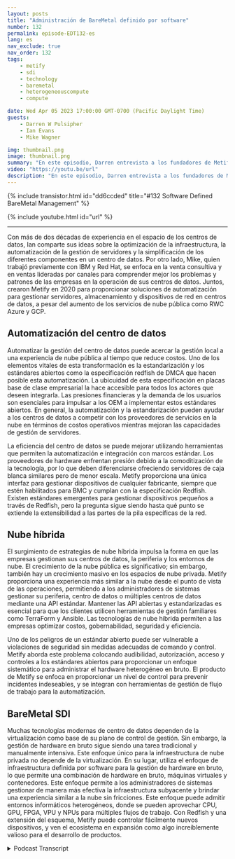 ```yaml
---
layout: posts
title: "Administración de BareMetal definido por software"
number: 132
permalink: episode-EDT132-es
lang: es
nav_exclude: true
nav_order: 132
tags:
    - metify
    - sdi
    - technology
    - baremetal
    - heterogeneouscompute
    - compute

date: Wed Apr 05 2023 17:00:00 GMT-0700 (Pacific Daylight Time)
guests:
    - Darren W Pulsipher
    - Ian Evans
    - Mike Wagner

img: thumbnail.png
image: thumbnail.png
summary: "En este episodio, Darren entrevista a los fundadores de Metify, Ian Evans y Mike Wagner, sobre su enfoque único de gestión de infraestructura definida por software en metal desnudo utilizando el estándar Redfish."
video: "https://youtu.be/url"
description: "En este episodio, Darren entrevista a los fundadores de Metify, Ian Evans y Mike Wagner, sobre su enfoque único de gestión de infraestructura definida por software en metal desnudo utilizando el estándar Redfish."
---
```


<div>
{% include transistor.html id="dd6ccded" title="#132 Software Defined BareMetal Management" %}

{% include youtube.html id="url" %}
</div>

---

Con más de dos décadas de experiencia en el espacio de los centros de datos, Ian comparte sus ideas sobre la optimización de la infraestructura, la automatización de la gestión de servidores y la simplificación de los diferentes componentes en un centro de datos. Por otro lado, Mike, quien trabajó previamente con IBM y Red Hat, se enfoca en la venta consultiva y en ventas lideradas por canales para comprender mejor los problemas y patrones de las empresas en la operación de sus centros de datos. Juntos, crearon Metify en 2020 para proporcionar soluciones de automatización para gestionar servidores, almacenamiento y dispositivos de red en centros de datos, a pesar del aumento de los servicios de nube pública como RWC Azure y GCP.

## Automatización del centro de datos

Automatizar la gestión del centro de datos puede acercar la gestión local a una experiencia de nube pública al tiempo que reduce costos. Uno de los elementos vitales de esta transformación es la estandarización y los estándares abiertos como la especificación redfish de DMCA que hacen posible esta automatización. La ubicuidad de esta especificación en placas base de clase empresarial la hace accesible para todos los actores que deseen integrarla. Las presiones financieras y la demanda de los usuarios son esenciales para impulsar a los OEM a implementar estos estándares abiertos. En general, la automatización y la estandarización pueden ayudar a los centros de datos a competir con los proveedores de servicios en la nube en términos de costos operativos mientras mejoran las capacidades de gestión de servidores.

La eficiencia del centro de datos se puede mejorar utilizando herramientas que permiten la automatización e integración con marcos estándar. Los proveedores de hardware enfrentan presión debido a la comoditización de la tecnología, por lo que deben diferenciarse ofreciendo servidores de caja blanca similares pero de menor escala. Metify proporciona una única interfaz para gestionar dispositivos de cualquier fabricante, siempre que estén habilitados para BMC y cumplan con la especificación Redfish. Existen estándares emergentes para gestionar dispositivos pequeños a través de Redfish, pero la pregunta sigue siendo hasta qué punto se extiende la extensibilidad a las partes de la pila específicas de la red.

## Nube híbrida

El surgimiento de estrategias de nube híbrida impulsa la forma en que las empresas gestionan sus centros de datos, la periferia y los entornos de nube. El crecimiento de la nube pública es significativo; sin embargo, también hay un crecimiento masivo en los espacios de nube privada. Metify proporciona una experiencia más similar a la nube desde el punto de vista de las operaciones, permitiendo a los administradores de sistemas gestionar su periferia, centro de datos o múltiples centros de datos mediante una API estándar. Mantener las API abiertas y estandarizadas es esencial para que los clientes utilicen herramientas de gestión familiares como TerraForm y Ansible. Las tecnologías de nube híbrida permiten a las empresas optimizar costos, gobernabilidad, seguridad y eficiencia.

Uno de los peligros de un estándar abierto puede ser vulnerable a violaciones de seguridad sin medidas adecuadas de comando y control. Metify aborda este problema colocando audibilidad, autorización, acceso y controles a los estándares abiertos para proporcionar un enfoque sistemático para administrar el hardware heterogéneo en bruto. El producto de Metify se enfoca en proporcionar un nivel de control para prevenir incidentes indeseables, y se integran con herramientas de gestión de flujo de trabajo para la automatización.

## BareMetal SDI

Muchas tecnologías modernas de centro de datos dependen de la virtualización como base de su plano de control de gestión. Sin embargo, la gestión de hardware en bruto sigue siendo una tarea tradicional y manualmente intensiva. Este enfoque único para la infraestructura de nube privada no depende de la virtualización. En su lugar, utiliza el enfoque de infraestructura definida por software para la gestión de hardware en bruto, lo que permite una combinación de hardware en bruto, máquinas virtuales y contenedores. Este enfoque permite a los administradores de sistemas gestionar de manera más efectiva la infraestructura subyacente y brindar una experiencia similar a la nube sin fricciones. Este enfoque puede admitir entornos informáticos heterogéneos, donde se pueden aprovechar CPU, GPU, FPGA, VPU y NPUs para múltiples flujos de trabajo. Con Redfish y una extensión del esquema, Metify puede controlar fácilmente nuevos dispositivos, y ven el ecosistema en expansión como algo increíblemente valioso para el desarrollo de productos.



<details>
<summary> Podcast Transcript </summary>

<p></p>

</details>
